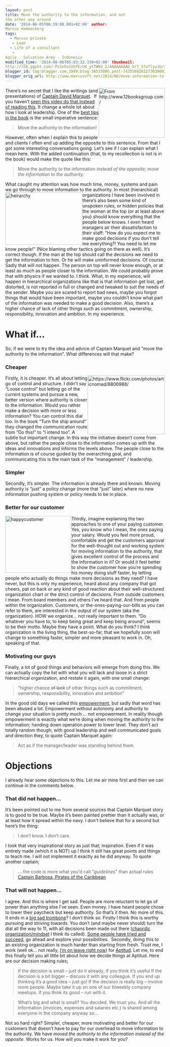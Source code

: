 ```yaml
---
layout: post
title: Move the authority to the information, and not
the other way around
date: '2014-06-05T06:39:00.001+02:00' author:
Marcus Hammarberg
tags:
  - Marcus private
   - Lean
  - Life of a consultant
   -
Agile - Salvation Army - Indonesia
modified_time: '2014-06-06T05:03:32.339+02:00' thumbnail:
http://lh6.ggpht.com/-Pz1nhsV2bfE/U4_ytTWN3_I/AAAAAAAAD_U/7_S7oTlyuJU/s72-c/David-Marquet_thumb%25255B26%25255D.jpg?imgmax=800
blogger_id: tag:blogger.com,1999:blog-36533086.post-7435568262273030003
blogger_orig_url: http://www.marcusoft.net/2014/06/move-information-to-authority-and-not.html
---
```



<div dir="ltr" style="text-align: left;" trbidi="on">

[<img
src="http://lh6.ggpht.com/-Pz1nhsV2bfE/U4_ytTWN3_I/AAAAAAAAD_U/7_S7oTlyuJU/David-Marquet_thumb%25255B26%25255D.jpg?imgmax=800"
title="David Marquet" data-align="right" data-border="0"
style="background-image: none; border-bottom: 0px; border-left: 0px; border-right: 0px; border-top: 0px; display: inline; float: right; padding-left: 0px; padding-right: 0px; padding-top: 0px;"
width="209" height="156" alt="From http://www.12booksgroup.com/" />](http://lh4.ggpht.com/-5Xj339mrWXM/U4_yqED0twI/AAAAAAAAD_M/fpBfgvA-cpo/s1600-h/David-Marquet%25255B28%25255D.jpg)There’s
no secret that I like the writings (and presentations) of
<a href="https://twitter.com/ldavidmarquet" target="_blank">Captain
David Marquet</a>.  If you haven’t
<a href="http://www.youtube.com/watch?v=OqmdLcyES_Q"
target="_blank">seen this video do that instead of reading this</a>. It
change a whole lot about how I look at leadership.
One of the
<a href="http://davidmarquet.com/books/turn-the-ship-around/overview/"
target="_blank">best tips in the book</a> is the small imperative
sentence:

> Move the authority to the information!

However, often when I explain this to people and clients I often end up
adding the opposite to this sentence. From that I got some interesting
conversations going.
Let’s see if I can explain what I mean here.
With the added continuation (that, to my
recollection is not is in the book) would make the quote like this:

> Move the authority to the information *instead of the opposite; move
> the information to the authority.*

What caught my attention was how much time, money, systems and pain we
go through to move information to the authority.
[<img
src="http://lh4.ggpht.com/-k33zDOChkeY/U4_ywgeKQHI/AAAAAAAAD_k/tNJSdbk3G1Y/heirarchy_thumb.jpg?imgmax=800"
title="heirarchy" data-align="left" data-border="0"
style="background-image: none; border-bottom: 0px; border-left: 0px; border-right: 0px; border-top: 0px; display: inline; float: left; padding-left: 0px; padding-right: 0px; padding-top: 0px;"
width="244" height="165" alt="heirarchy" />](http://lh4.ggpht.com/-8PBzz1Iwbco/U4_yvCKYlLI/AAAAAAAAD_c/RxwyuhtcZZs/s1600-h/heirarchy%25255B3%25255D.jpg)In
most (hierarchical) organizations I have been involved in there’s also
been some kind of unspoken rules, or hidden policies that the woman at
the top (or at least above you) should know everything that the people
below knows. I even heard managers air their dissatisfaction to their
staff: “How do you expect me to make good decisions if you don’t tell me
everything?! You need to let me know people!” (Nice blaming other
tactics going on there as well).
It’s correct though. If the man at the top should call the decisions we
need to get the information to him. Or he will make uninformed
decisions. Of course.
Sadly that will not happen. The person on top will never know enough, or
at least as much as people closer to the information. We could probably
prove that with physics if we wanted to. I think.
What, in my experience, will happen in hierarchical organizations like
that is that information get lost, get distorted, is not reported in
full or changed and tweaked to suit the needs of the sender. Maybe you
are scared to report bad news, maybe you forgot things that would have
been important, maybe you couldn’t know what part of the information was
needed to make a good decision.
Also, there’s a higher chance of lack of other things such as
commitment, ownership, responsibility, innovation and ambition. In my
experience.

# What if…

So, if we were to try the idea and advice of Captain Marquet and “move
the authority to the information”. What differences will that make?

### Cheaper

[<img
src="http://lh3.ggpht.com/-WJjt6M3jGEY/U4_yz1PU97I/AAAAAAAAD_0/o-DJI05fQ5A/pennies_thumb.jpg?imgmax=800"
title="pennies" data-align="right" data-border="0"
style="background-image: none; border-bottom: 0px; border-left: 0px; border-right: 0px; border-top: 0px; display: inline; float: right; padding-left: 0px; padding-right: 0px; padding-top: 0px;"
width="244" height="185"
alt="https://www.flickr.com/photos/articnomad/8806988/" />](http://lh6.ggpht.com/-GAQRCQg-OOQ/U4_yxqCAx_I/AAAAAAAAD_s/rWJXv8IPrSY/s1600-h/pennies%25255B2%25255D.jpg)Firstly,
it is cheaper. It’s all about letting go of control and structure. I
didn’t say “Loose control” but letting go of the current systems and
pursue a new, better version where authority is closer to the
information. Would you rather make a decision with more or less
information? You can control this dial too.
In the book “Turn the ship around” they changed the communication route
from “Do this!” to “I intend too”. A subtle but important change. In
this way the initiative doesn’t come from above, but rather the people
close to the information comes up with the ideas and innovations and
informs the levels above. The people close to the information is of
course guided by the overarching goal, and communicating this is the
main task of the “management” / leadership.

### Simpler

Secondly, it’s simpler. The information is already there and known.
Moving authority is “just” a policy change (more that “just” later)
where no new information pushing system or policy needs to be in
place.

### Better for our customer

[<img
src="http://lh3.ggpht.com/-Wc8Zu1IVyNU/U4_y5fTSdLI/AAAAAAAAEAE/t0wI_wGLhvQ/happycustomer_thumb%25255B40%25255D.jpg?imgmax=800"
title="happycustomer" data-align="left" data-border="0"
style="background-image: none; border-bottom: 0px; border-left: 0px; border-right: 0px; border-top: 0px; display: inline; float: left; padding-left: 0px; padding-right: 0px; padding-top: 0px;"
width="209" height="179" alt="happycustomer" />](http://lh6.ggpht.com/-D5x46yA7lYc/U4_y2MumWQI/AAAAAAAAD_8/YkFgqatyXKE/s1600-h/happycustomer%25255B38%25255D.jpg)Thirdly,
imagine explaining the two approaches to one of your paying customer.
Yes, you know who I mean, the ones paying your salary.
Would you feel more proud, comfortable and get the customers approval
for the well-thought out and working system for moving information to
the authority, that gives excellent control of the process and the
information in it?
Or would it feel better to show the customer how you’re spending his
money doing stuff faster, by letting people who actually do things make
more decisions as they need?
I have never, but this is only my experience, heard about any company
that got cheers, pat on back or any kind of good reaction about their
well-structured organization chart or the strict control of decisions.
From outside customers I mean. From board members and others I’ve heard
that. And from people within the organization.
Customers, or the-ones-paying-our-bills as you can refer to them, are
interested in the output of our system (aka the organization). HOW we
organize… not really important to them. “Do whatever you have to, to
keep being great and keep being around”, seems to be their motto. Maybe
they have a point. What do you think?
I think organization is the living thing, the best-so-far, that we
hopefully soon will change to something faster, simpler and more
pleasant to work in. Oh, speaking of that.

### Motivating our guys

Finally, a lot of good things and behaviors will emerge from doing this.
We can actually copy the list with what you will lack and loose in a
strict hierarchical organization, and restate it again, with one small
change:

> “higher chance ~~of lack~~ of other things such as commitment,
> ownership, responsibility, innovation and ambition”

In the good old days we called this
<a href="http://en.wikipedia.org/wiki/Empowerment"
target="_blank">empowerment</a>, but sadly that word has been abused a
lot. Empowerment without autonomy and authority to change your situation
is pretty much … not empowerment.
In reality though empowerment is exactly what we’re doing when moving
the authority to the information; handing down operation power to lower
level. They don’t act totally random though; with good leadership and
well communicated goals and direction they, to quote Captain Marquet
again:

> Act as if the manager/leader was standing behind them.

# Objections

I already hear some objections to this. Let me air mine first and then
we can continue in the comments below.

### That did not happen…

It’s been pointed out to me from several sources that Captain Marquet
story is to good to be true. Maybe it’s been painted prettier than it
actually was, or at least how it spread within the navy. I don't believe
that for a second but here’s the thing:

> I don’t know. I don’t care.

I took that very inspirational story as just that; inspiration. Even if
it was entirely made (which it is NOT) up I think it still has great
points and things to teach me.
I will not implement it exactly as he did anyway. To quote another
captain;

> … the code is more what you'd call "*guidelines*" than actual
> *rules*
> <a href="http://www.imdb.com/title/tt0325980/quotes?item=qt0416601"
> target="_blank">Captain Barbosa, Pirates of the Caribbean</a>

### That will not happen…

I agree. And this is where I get sad. People are more reluctant to let
go of power than anything else I’ve seen. Even money. I have heard
people chose to lower their paycheck but keep authority.
So that’s it then. No more of this. It ends in a
<a href="http://sadtrombone.com/?play=true" target="_blank">big sad
trombone</a>?
I don’t think so. Firstly I think this is worthy pursuing and striving
towards. You don’t (and maybe never should) turn the dial all the way to
11, with all decisions been made out there (<a
href="http://flowchainsensei.wordpress.com/2011/03/03/rightshifting-transitions-part-3/"
target="_blank">chaordic organization/mindset</a> I think its called).
<a
href="http://assets.sbnation.com/assets/1074301/Valve_Handbook_LowRes.pdfe%20people%20have%20tried%20and%20succeed"
target="_blank">Some people have tried and succeed</a>, go ahead and
explore your possibilities. 
Secondly, doing this to an existing organization is much harder than
starting from fresh. Trust me, I work (well ok… not really,
<a href="http://www.marcusoft.net/2013/06/moving-to-indonesia.html"
target="_blank">I’m on leave right now</a>) for
<a href="http://www.aptitud.se/" target="_blank">Aptitud</a>. Let me, to
end this finally tell you all little bit about how we decide things at
Aptitud.
Here are our decision making rules;

> If the decision is small – just do it already, if you think it’s
> useful
> If the decision is a bit bigger – discuss it with any colleague. If
> you end up thinking it’s a good idea – just go!
> If the decision is really big – involve more people. Maybe take it up
> on one of our biweekly company meetups. If you think its good – run
> with it.  

> What’s big and what is small? You decided. We trust you. And all the
> information (invoices, expenses and salaries etc.) is shared among
> everyone in the company anyway so…

Not so hard right? Simpler, cheaper, more motivating and better for our
customers that doesn’t have to pay for our overhead to move information
to the authority. We have *moved the authority to the information
instead of the opposite*.
Works for us. How will you make it work for you?

</div>
